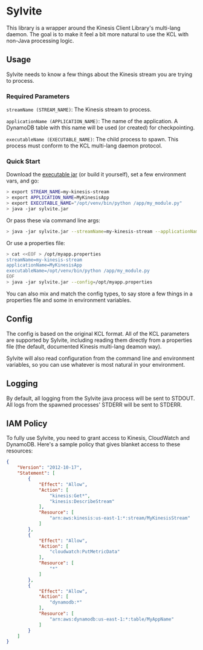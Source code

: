 # Sylvite

This library is a wrapper around the Kinesis Client Library's multi-lang daemon.  The goal is to make it feel a bit more natural to use the KCL with non-Java processing logic.

## Usage

Sylvite needs to know a few things about the Kinesis stream you are trying to process.

### Required Parameters

`streamName (STREAM_NAME)`: The Kinesis stream to process.

`applicationName (APPLICATION_NAME)`: The name of the application.  A DynamoDB table with this name will be used (or created) for checkpointing.

`executableName (EXECUTABLE_NAME)`: The child process to spawn.  This process must conform to the KCL multi-lang daemon protocol.


### Quick Start
Download the [executable jar](https://github.com/empiricalresults/sylvite/releases/download/0.0.1/sylvite.jar) (or build it yourself), set a few environment vars, and go:

```sh
> export STREAM_NAME=my-kinesis-stream
> export APPLICATION_NAME=MyKinesisApp
> export EXECUTABLE_NAME="/opt/venv/bin/python /app/my_module.py"
> java -jar sylvite.jar
```

Or pass these via command line args:

```sh
> java -jar sylvite.jar --streamName=my-kinesis-stream --applicationName=MyKinesisApp --executableName="/opt/venv/bin/python /app/my_module.py"
```

Or use a properties file:

```sh
> cat <<EOF > /opt/myapp.properties
streamName=my-kinesis-stream
applicationName=MyKinesisApp
executableName=/opt/venv/bin/python /app/my_module.py
EOF
> java -jar sylvite.jar --config=/opt/myapp.properties
```

You can also mix and match the config types, to say store a few things in a properties file and some in environment variables.

## Config

The config is based on the original KCL format.  All of the KCL parameters are supported by Sylvite, including reading them directly from a properties file (the default, documented Kinesis multi-lang deamon way).

Sylvite will also read configuration from the command line and environment variables, so you can use whatever is most natural in your environment.

## Logging

By default, all logging from the Sylvite java process will be sent to STDOUT.  All logs from the spawned processes' STDERR will be sent to STDERR.

## IAM Policy

To fully use Sylvite, you need to grant access to Kinesis, CloudWatch and DynamoDB.  Here's a sample policy that gives blanket access to these resources:

```json
{
    "Version": "2012-10-17",
    "Statement": [
        {
            "Effect": "Allow",
            "Action": [
                "kinesis:Get*",
                "kinesis:DescribeStream"
            ],
            "Resource": [
                "arn:aws:kinesis:us-east-1:*:stream/MyKinesisStream"
            ]
        },
        {
            "Effect": "Allow",
            "Action": [
                "cloudwatch:PutMetricData"
            ],
            "Resource": [
                "*"
            ]
        },
        {
            "Effect": "Allow",
            "Action": [
                "dynamodb:*"
            ],
            "Resource": [
                "arn:aws:dynamodb:us-east-1:*:table/MyAppName"
            ]
        }
    ]
}
```
